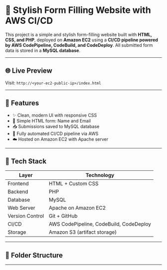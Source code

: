 # 📝 Stylish Form Filling Website with AWS CI/CD

This project is a simple and stylish form-filling website built with **HTML, CSS, and PHP**, deployed on **Amazon EC2** using a **CI/CD pipeline powered by AWS CodePipeline, CodeBuild, and CodeDeploy**. All submitted form data is stored in a **MySQL database**.

---

## 🌐 Live Preview

Visit: `http://<your-ec2-public-ip>/index.html`

---

## 🎯 Features

- ✨ Clean, modern UI with responsive CSS
- 🧾 Simple HTML form: Name and Email
- 📥 Submissions saved to MySQL database
- 🔁 Fully automated CI/CD pipeline via AWS
- ☁️ Hosted on Amazon EC2 with Apache server

---

## 🧱 Tech Stack

| Layer         | Technology                          |
|---------------|--------------------------------------|
| Frontend      | HTML + Custom CSS                   |
| Backend       | PHP                                 |
| Database      | MySQL                               |
| Web Server    | Apache on Amazon EC2                |
| Version Control | Git + GitHub                     |
| CI/CD         | AWS CodePipeline, CodeBuild, CodeDeploy |
| Storage       | Amazon S3 (artifact storage)        |

---

## 📁 Folder Structure

---

